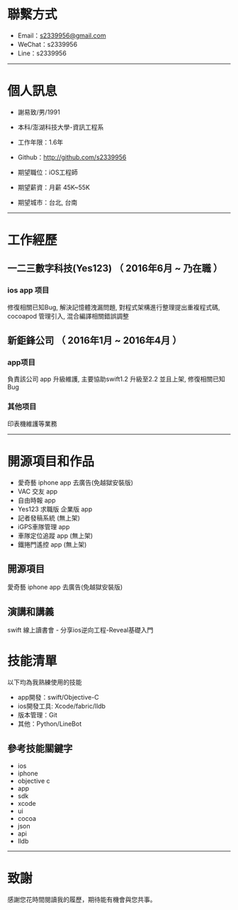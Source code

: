 # 聯繫方式

- Email：s2339956@gmail.com
- WeChat：s2339956
- Line：s2339956

---

# 個人訊息

 - 謝易致/男/1991
 - 本科/澎湖科技大學-資訊工程系
 - 工作年限：1.6年
 - Github：http://github.com/s2339956

 - 期望職位：iOS工程師
 - 期望薪資：月薪 45K~55K
 - 期望城市：台北, 台南

---

# 工作經歷

## 一二三數字科技(Yes123) （ 2016年6月 ~ 乃在職 ）

### ios app 项目
修復相關已知Bug, 解決記憶體洩漏問題, 對程式架構進行整理提出重複程式碼, cocoapod 管理引入, 混合編譯相關錯誤調整

## 新鉅鋒公司 （ 2016年1月 ~ 2016年4月 ）

### app项目
負責該公司 app 升級維護, 主要協助swift1.2 升級至2.2 並且上架, 修復相關已知Bug

### 其他项目
印表機維護等業務

---

# 開源項目和作品
 - 愛奇藝 iphone app 去廣告(免越獄安裝版)
 - VAC 交友 app 
 - 自由時報 app 
 - Yes123 求職版 企業版 app 
 - 記者發稿系統 (無上架)
 - iGPS車隊管理 app
 - 車隊定位追蹤 app (無上架) 
 - 鐵捲門遙控 app (無上架)

## 開源項目

愛奇藝 iphone app 去廣告(免越獄安裝版)

## 演講和講義

swift 線上讀書會 - 分享ios逆向工程-Reveal基礎入門

# 技能清單

以下均為我熟練使用的技能

- app開發：swift/Objective-C
- ios開發工具: Xcode/fabric/lldb
- 版本管理：Git
- 其他：Python/LineBot

## 參考技能關鍵字
- ios
- iphone
- objective c
- app
- sdk
- xcode
- ui
- cocoa
- json
- api
- lldb

---

# 致謝
感謝您花時間閱讀我的履歷，期待能有機會與您共事。

